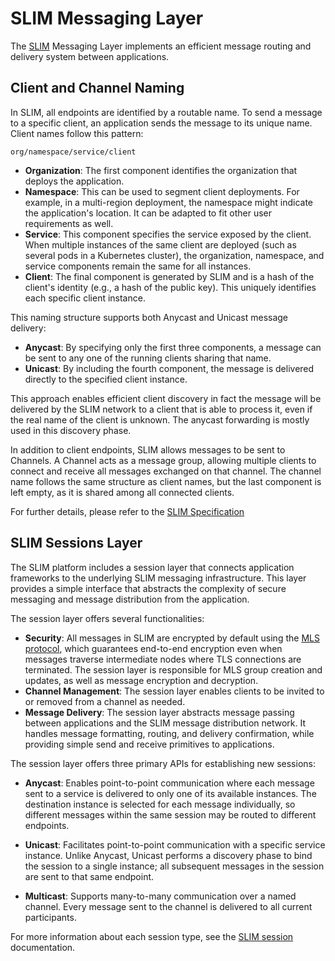 # SLIM Messaging Layer

The [SLIM](slim-core.md) Messaging Layer implements an efficient message routing and
delivery system between applications.

## Client and Channel Naming

In SLIM, all endpoints are identified by a routable name. To send a message to a
specific client, an application sends the message to its unique name. Client
names follow this pattern:

```
org/namespace/service/client
```

- **Organization**: The first component identifies the organization that deploys
  the application.
- **Namespace**: This can be used to segment client deployments. For example,
  in a multi-region deployment, the namespace might indicate the application's
  location. It can be adapted to fit other user requirements as well.
- **Service**: This component specifies the service exposed by the client. When
  multiple instances of the same client are deployed (such as several pods in a
  Kubernetes cluster), the organization, namespace, and service components
  remain the same for all instances.
- **Client**: The final component is generated by SLIM and is a hash of the
  client's identity (e.g., a hash of the public key). This uniquely identifies
  each specific client instance.

This naming structure supports both Anycast and Unicast message delivery:

- **Anycast**: By specifying only the first three components, a message can be
  sent to any one of the running clients sharing that name.
- **Unicast**: By including the fourth component, the message is delivered
  directly to the specified client instance.

This approach enables efficient client discovery in fact the message will be
delivered by the SLIM network to a client that is able to process it, even if the
real name of the client is unknown. The anycast forwarding is mostly used in
this discovery phase.

In addition to client endpoints, SLIM allows messages to be sent to Channels. A
Channel acts as a message group, allowing multiple clients to connect and
receive all messages exchanged on that channel. The channel name follows the
same structure as client names, but the last component is left empty, as it is
shared among all connected clients.

For further details, please refer to the [SLIM
Specification](https://spec.slim.agntcy.org/draft-agntcy-slim.html)

## SLIM Sessions Layer

The SLIM platform includes a session layer that connects application frameworks
to the underlying SLIM messaging infrastructure. This layer provides a simple
interface that abstracts the complexity of secure messaging and message
distribution from the application.

The session layer offers several functionalities:

- **Security**: All messages in SLIM are encrypted by default using the [MLS
  protocol](https://www.rfc-editor.org/rfc/rfc9420.html), which guarantees
  end-to-end encryption even when messages traverse intermediate nodes where TLS
  connections are terminated. The session layer is responsible for MLS group
  creation and updates, as well as message encryption and decryption.
- **Channel Management**: The session layer enables clients to be invited to or
  removed from a channel as needed.
- **Message Delivery**: The session layer abstracts message passing between
  applications and the SLIM message distribution network. It handles message
  formatting, routing, and delivery confirmation, while providing simple send
  and receive primitives to applications.


The session layer offers three primary APIs for establishing new sessions:

- **Anycast**: Enables point-to-point communication where each message sent
to a service is delivered to only one of its available instances. The 
destination instance is selected for each message individually, so different
messages within the same session may be routed to different endpoints.

- **Unicast**: Facilitates point-to-point communication with a specific service
instance. Unlike Anycast, Unicast performs a discovery phase to bind the session
to a single instance; all subsequent messages in the session are sent to that
same endpoint.

- **Multicast**: Supports many-to-many communication over a named channel.
Every message sent to the channel is delivered to all current participants.

For more information about each session type, see the
[SLIM session](./slim-session.md) documentation.

<!--The session layer provides two main APIs: a 1:1 session, where two clients
communicate directly, and a group session, where multiple clients exchange
messages on a shared channel.

### One-to-one Session

A one-to-one (1:1) session is used when an application needs to communicate with
a single endpoint. It supports several modes:

- **Reliable or Unreliable**: Applications can choose whether the session layer
  implements retransmission mechanisms for reliable communication or disables
  them for lower overhead.
- **Fire-and-Forget or Request/Reply**: In fire-and-forget mode, the
  application sends a message to the other endpoint without waiting for a reply.
  For reliable sessions, retransmissions are handled transparently by the
  session layer. In request/reply mode, a timeout is setup at application level,
  which is cancelled when the other endpoint replies.
- **Anycast or Sticky**: In anycast mode, each message can be forwarded to a
  different client exposing the same service name, which is useful for stateless
  applications. In sticky mode, the first message is sent using anycast to
  discover an available client; subsequent messages are sent to the same
  endpoint.

By default, all sessions are secured using MLS. In a 1:1 session, the group
consists of only two clients, which must maintain some state for the MLS
protocol. When MLS is enabled, the session is automatically forced to use the
sticky mode, so that all the messages will be sent to the same client.

### Group Session

In an N:N (group) session, multiple clients can exchange messages on the same
channel. There are two types of clients in this session: a standard participant
that can only be invited to the channel and participate in messaging, and a
moderator. The moderator is a special client that has the following functionalities:

- **Invite/Remove clients**: The moderator is the only client that can create a
  channel and can modify the list of clients participating in the group
  communication.
- **MLS state management**: A channel has also an associated MLS group to
  guarantee security. The moderator performs the functionalities of the MLS
  delivery service, that routes MLS messages among the group participants in
  order to keep the state always updated.

As for the naming, for more information on the session layer, see the [SLIM
Specifications](https://spec.slim.agntcy.org/draft-agntcy-slim.html)

A comprehensive tutorial on how to set up a secure group communication system using
SLIM can be found in the [Group Communication Tutorial](./slim-group-tutorial.md).-->
